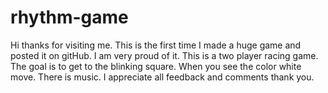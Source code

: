 # rhythm-game
Hi thanks for visiting me. 
This is the first time I made a huge game and posted it on gitHub. 
I am very proud of it.
This is a two player racing game. The goal is to get to the blinking square. When you see the color white move. There is music. 
I appreciate all feedback and comments thank you.
